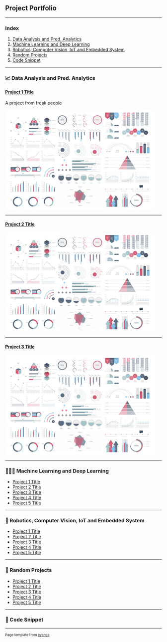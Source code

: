 ## Project Portfolio

---

### Index
1. [Data Analysis and Pred. Analytics](#cat1)
2. [Machine Learning and Deep Learning](#cat2)
3. [Robotics, Computer Vision, IoT and Embedded System](#cat3)
4. [Random Projects](#cat4)
5. [Code Snippet](#cat5)

<a name="cat1"></a>

---

### 📈 Data Analysis and Pred. Analytics

#### [Project 1 Title](/sample_page)

A project from freak people

<img src="images/dummy_thumbnail.jpg?raw=true"/>

---

#### [Project 2 Title](/pdf/sample_presentation.pdf)
<img src="images/dummy_thumbnail.jpg?raw=true"/>

---

#### [Project 3 Title](http://example.com/)
<img src="images/dummy_thumbnail.jpg?raw=true"/>

<a name="cat2"></a>

---

### 👨🏾‍💻 Machine Learning and Deep Learning

- [Project 1 Title](http://example.com/)
- [Project 2 Title](http://example.com/)
- [Project 3 Title](http://example.com/)
- [Project 4 Title](http://example.com/)
- [Project 5 Title](http://example.com/)

<a name="cat3"></a>

---

### 🤖 Robotics, Computer Vision, IoT and Embedded System

- [Project 1 Title](http://example.com/)
- [Project 2 Title](http://example.com/)
- [Project 3 Title](http://example.com/)
- [Project 4 Title](http://example.com/)
- [Project 5 Title](http://example.com/)

<a name="cat4"></a>

---

### 🧩 Random Projects

- [Project 1 Title](http://example.com/)
- [Project 2 Title](http://example.com/)
- [Project 3 Title](http://example.com/)
- [Project 4 Title](http://example.com/)
- [Project 5 Title](http://example.com/)

---

### 📌 Code Snippet


---
<p style="font-size:11px">Page template from <a href="https://github.com/evanca/quick-portfolio">evanca</a></p>
<!-- Remove above link if you don't want to attibute -->
